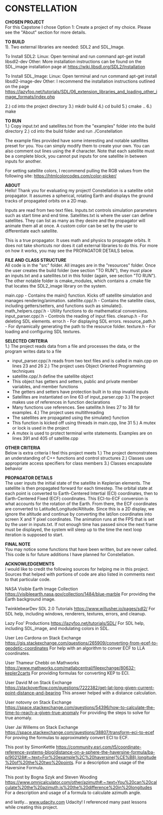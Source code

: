 # CONSTELLATION

**CHOSEN PROJECT**  
For this Capstone I chose Option 1: Create a project of my choice.
Please see the "About" section for more details.

**TO BUILD**  
1). Two external libraries are needed: SDL2 and SDL_Image.

To Install SDL2:
Linux: Open terminal and run command 
apt-get install libsdl2-dev
Other: More installation instructions can be found on the SDL_image installation page at https://wiki.libsdl.org/SDL2/Installation

To Install SDL_Image:
Linux: Open terminal and run command 
apt-get install libsdl2-image-dev
Other: I recommend the installation instructions outlined on the page https://lazyfoo.net/tutorials/SDL/06_extension_libraries_and_loading_other_image_formats/index.php

2.) cd into the project directory
3.) mkdir build
4.) cd build
5.) cmake ..
6.) make

**TO RUN**  
1.) Copy input.txt and satellites.txt from the "examples" folder into the build directory
2.) cd into the build folder and run ./Constellation

The example files provided have some interesting and notable satellites preset for you. You can simply modify them to create your own. You can also comment out lines using the # character. Note that each satellite must be a complete block, you cannot put inputs for one satellite in between inputs for another.

For setting satellite colors, I recommend pulling the RGB values from the following site: https://htmlcolorcodes.com/color-picker/

**ABOUT**  
Hello! Thank you for evaluating my project!
Constellation is a satellite orbit propagator. It assumes a spherical, rotating Earth and displays the ground tracks of propagated orbits on a 2D map.

Inputs are read from two text files. Inputs.txt controls simulation parameters such as start time and end time. Satellites.txt is where the user can define satellites. They can list as many as they desire and the propagator will animate them all at once. A custom color can be set by the user to differentiate each satellite.

This is a true propagator. It uses math and physics to propagate orbits. It does not take shortcuts nor does it call external libraries to do this. For more on how it works, you may see the PROPAGATOR DETAILS below.

**FILE AND CLASS STRUCTURE**  
All code is in the "src" folder. All images are in the "resources" folder. Once the user creates the build folder (see section "TO RUN"), they must place an inputs.txt and a satellites.txt in this folder (again, see section "TO RUN"). The other notable folder is cmake_modules, which contains a .cmake file that locates the SDL2_image library on the system.

main.cpp            - Contains the main() function. Kicks off satellite simulation and manages rendering/animation.
satellite.cpp/.h    - Contains the satellite class, including getters/setters, and functions such as simulate().
math_helpers.cpp/.h - Utility functions to do mathematical conversions.
input_parser.cpp/.h - Controls the reading of input files.
cleanup.h           - For deleting SDL elements.
error.h             - For displaying SDL errors.
resource_path.h     - For dynamically generating the path to the resource folder.
texture.h           - For loading and configuring SDL textures.

**SELECTED CRITERIA**  
1.) The project reads data from a file and processes the data, or the program writes data to a file
- input_parser.cpp/.h reads from two text files and is called in main.cpp on lines 23 and 26
2.) The project uses Object Oriented Programming techniques
- satellite.cpp/.h define the satellite object
- This object has getters and setters, public and private member variables, and member functions
- The getters and setters have protection built in to stop invalid inputs
- Satellites are instantiated on line 63 of input_parser.cpp
3.) The project makes use of references in function declarations
- Many functions use references. See satellite.h lines 27 to 38 for examples.
4.) The project uses multithreading
- The satellites are propagated using the simulate() function
- This function is kicked off using threads in main.cpp, line 31
5.) A mutex or lock is used in the project
- A mutex is used to protect terminal write statements. Examples are on lines 391 and 405 of satellite.cpp

**OTHER CRITERIA**  
Below is extra criteria I feel this project meets
1.) The project demonstratees an understanding of C++ functions and control structures
2.) Classes use appropriate access specifiers for class members
3.) Classes encapsulate behavior

**PROPAGATOR DETAILS**  
The user inputs the initial state of the satellite in Keplerian elements. The satellite is then propagated forward for each timestep. The orbital state at each point is converted to Earth-Centered Intertial (ECI) coordinates, then to Earth-Centered Fixed (ECF) coordinates. This ECI-to-ECF conversion is what accounts for the rotation of the Earth. From there, the ECF coordinates are converted to Latitude/Longitude/Altitude. Since this is a 2D display, we ignore the altitude and continue by converting the lat/lon coordinates into screen X and Y pixel coordinates.
The animation runs at the FPS that is set by the user in inputs.txt. If not enough time has passed since the next frame must be displayed, the system will sleep up to the time the next loop iteration is supposed to start.

**FINAL NOTE**  
You may notice some functions that have been written, but are never called. This code is for future additions I have planned for Constellation.

**ACKNOWLEDGEMENTS**  
I would like to credit the following sources for helping me in this project. Sources that helped with portions of code are also listed in comments next to that particular code.

NASA Visible Earth Image Collection
https://visibleearth.nasa.gov/collection/1484/blue-marble
For providing the Earth background image.

TwinklebearDev SDL 2.0 Tutorials
https://www.willusher.io/pages/sdl2/
For SDL help, including windows, renderers, textures, errors, and cleanup.

Lazy Foo' Productions
https://lazyfoo.net/tutorials/SDL/
For SDL help, including SDL_image, and modulating colors in SDL.

User Leo Cardona on Stack Exchange
https://gis.stackexchange.com/questions/265909/converting-from-ecef-to-geodetic-coordinates
For help with an algorithm to conver ECF to LLA coordinates.

User Thameur Chebbi on Mathworks
https://www.mathworks.com/matlabcentral/fileexchange/80632-kepler2carts
For providing formulas for converting KEP to ECI.

User David M on Stack Exchange
https://stackoverflow.com/questions/7222382/get-lat-long-given-current-point-distance-and-bearing
This answer helped with a distance calculation.

User notovny on Stack Exchange
https://space.stackexchange.com/questions/54396/how-to-calculate-the-time-to-reach-a-given-true-anomaly
For providing the steps to solve for true anomaly.

User Jai Willems on Stack Exchange
https://space.stackexchange.com/questions/38807/transform-eci-to-ecef
For proving the formulas to approximately convert ECI to ECF.

This post by SimonKettle
https://community.esri.com/t5/coordinate-reference-systems-blog/distance-on-a-sphere-the-haversine-formula/ba-p/902128#:~:text=For%20example%2C%20haversine(%CE%B8),longitude%20of%20the%20two%20points.
For a description and usage of the Haversine Formula.

This post by Bogna Szyk and Steven Wooding
https://www.omnicalculator.com/other/azimuth#:~:text=You%20can%20calculate%20the%20azimuth,is%20the%20difference%20in%20longitudes
For a description and usage of a formula to calculate azimuth angle.

and lastly...
www.udacity.com
Udacity! I referenced many past lessons while creating this project.

